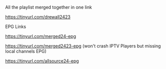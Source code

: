 All the playlist merged together in one link

https://tinyurl.com/drewall2423

EPG Links

https://tinyurl.com/merged24-epg

https://tinyurl.com/merged2423-epg (won't crash IPTV Players but missing local channels EPG)

https://tinyurl.com/allsource24-epg
